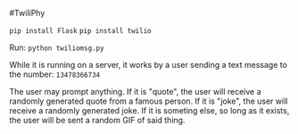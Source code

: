 #TwiliPhy

```pip install Flask```
```pip install twilio```

Run: ```python twiliomsg.py```

While it is running on a server, it works by a user sending a text message to the number:
```13478366734```

The user may prompt anything. 
If it is "quote", the user will receive a randomly generated quote from a famous person.
If it is "joke", the user will receive a randomly generated joke.
If it is someting else, so long as it exists, the user will be sent a random GIF of said thing.